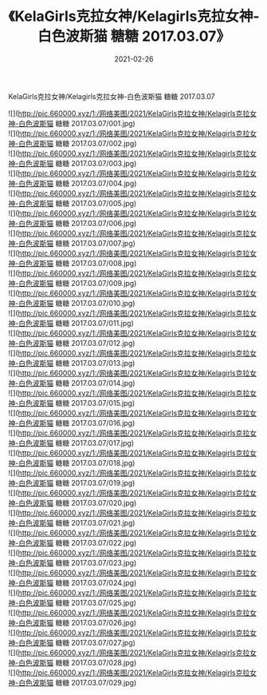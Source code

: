 ﻿---
layout: post
title:  《KelaGirls克拉女神/Kelagirls克拉女神-白色波斯猫 糖糖 2017.03.07》
date:   2021-02-26
img: http://pic.660000.xyz/1:/网络美图/2021/KelaGirls克拉女神/Kelagirls克拉女神-白色波斯猫 糖糖 2017.03.07/000.jpg
categories: [美女, 清纯, 唯美]
---

KelaGirls克拉女神/Kelagirls克拉女神-白色波斯猫 糖糖 2017.03.07

 ![](http://pic.660000.xyz/1:/网络美图/2021/KelaGirls克拉女神/Kelagirls克拉女神-白色波斯猫 糖糖 2017.03.07/001.jpg) <br>![](http://pic.660000.xyz/1:/网络美图/2021/KelaGirls克拉女神/Kelagirls克拉女神-白色波斯猫 糖糖 2017.03.07/002.jpg) <br>![](http://pic.660000.xyz/1:/网络美图/2021/KelaGirls克拉女神/Kelagirls克拉女神-白色波斯猫 糖糖 2017.03.07/003.jpg) <br>![](http://pic.660000.xyz/1:/网络美图/2021/KelaGirls克拉女神/Kelagirls克拉女神-白色波斯猫 糖糖 2017.03.07/004.jpg) <br>![](http://pic.660000.xyz/1:/网络美图/2021/KelaGirls克拉女神/Kelagirls克拉女神-白色波斯猫 糖糖 2017.03.07/005.jpg) <br>![](http://pic.660000.xyz/1:/网络美图/2021/KelaGirls克拉女神/Kelagirls克拉女神-白色波斯猫 糖糖 2017.03.07/006.jpg) <br>![](http://pic.660000.xyz/1:/网络美图/2021/KelaGirls克拉女神/Kelagirls克拉女神-白色波斯猫 糖糖 2017.03.07/007.jpg) <br>![](http://pic.660000.xyz/1:/网络美图/2021/KelaGirls克拉女神/Kelagirls克拉女神-白色波斯猫 糖糖 2017.03.07/008.jpg) <br>![](http://pic.660000.xyz/1:/网络美图/2021/KelaGirls克拉女神/Kelagirls克拉女神-白色波斯猫 糖糖 2017.03.07/009.jpg) <br>![](http://pic.660000.xyz/1:/网络美图/2021/KelaGirls克拉女神/Kelagirls克拉女神-白色波斯猫 糖糖 2017.03.07/010.jpg) <br>![](http://pic.660000.xyz/1:/网络美图/2021/KelaGirls克拉女神/Kelagirls克拉女神-白色波斯猫 糖糖 2017.03.07/011.jpg) <br>![](http://pic.660000.xyz/1:/网络美图/2021/KelaGirls克拉女神/Kelagirls克拉女神-白色波斯猫 糖糖 2017.03.07/012.jpg) <br>![](http://pic.660000.xyz/1:/网络美图/2021/KelaGirls克拉女神/Kelagirls克拉女神-白色波斯猫 糖糖 2017.03.07/013.jpg) <br>![](http://pic.660000.xyz/1:/网络美图/2021/KelaGirls克拉女神/Kelagirls克拉女神-白色波斯猫 糖糖 2017.03.07/014.jpg) <br>![](http://pic.660000.xyz/1:/网络美图/2021/KelaGirls克拉女神/Kelagirls克拉女神-白色波斯猫 糖糖 2017.03.07/015.jpg) <br>![](http://pic.660000.xyz/1:/网络美图/2021/KelaGirls克拉女神/Kelagirls克拉女神-白色波斯猫 糖糖 2017.03.07/016.jpg) <br>![](http://pic.660000.xyz/1:/网络美图/2021/KelaGirls克拉女神/Kelagirls克拉女神-白色波斯猫 糖糖 2017.03.07/017.jpg) <br>![](http://pic.660000.xyz/1:/网络美图/2021/KelaGirls克拉女神/Kelagirls克拉女神-白色波斯猫 糖糖 2017.03.07/018.jpg) <br>![](http://pic.660000.xyz/1:/网络美图/2021/KelaGirls克拉女神/Kelagirls克拉女神-白色波斯猫 糖糖 2017.03.07/019.jpg) <br>![](http://pic.660000.xyz/1:/网络美图/2021/KelaGirls克拉女神/Kelagirls克拉女神-白色波斯猫 糖糖 2017.03.07/020.jpg) <br>![](http://pic.660000.xyz/1:/网络美图/2021/KelaGirls克拉女神/Kelagirls克拉女神-白色波斯猫 糖糖 2017.03.07/021.jpg) <br>![](http://pic.660000.xyz/1:/网络美图/2021/KelaGirls克拉女神/Kelagirls克拉女神-白色波斯猫 糖糖 2017.03.07/022.jpg) <br>![](http://pic.660000.xyz/1:/网络美图/2021/KelaGirls克拉女神/Kelagirls克拉女神-白色波斯猫 糖糖 2017.03.07/023.jpg) <br>![](http://pic.660000.xyz/1:/网络美图/2021/KelaGirls克拉女神/Kelagirls克拉女神-白色波斯猫 糖糖 2017.03.07/024.jpg) <br>![](http://pic.660000.xyz/1:/网络美图/2021/KelaGirls克拉女神/Kelagirls克拉女神-白色波斯猫 糖糖 2017.03.07/025.jpg) <br>![](http://pic.660000.xyz/1:/网络美图/2021/KelaGirls克拉女神/Kelagirls克拉女神-白色波斯猫 糖糖 2017.03.07/026.jpg) <br>![](http://pic.660000.xyz/1:/网络美图/2021/KelaGirls克拉女神/Kelagirls克拉女神-白色波斯猫 糖糖 2017.03.07/027.jpg) <br>![](http://pic.660000.xyz/1:/网络美图/2021/KelaGirls克拉女神/Kelagirls克拉女神-白色波斯猫 糖糖 2017.03.07/028.jpg) <br>![](http://pic.660000.xyz/1:/网络美图/2021/KelaGirls克拉女神/Kelagirls克拉女神-白色波斯猫 糖糖 2017.03.07/029.jpg) <br>